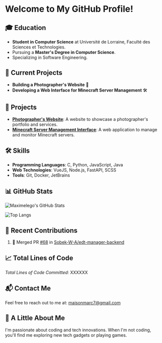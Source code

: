 # Welcome to My GitHub Profile!

## 🎓 Education

- **Student in Computer Science** at Université de Lorraine, Faculté des Sciences et Technologies.
- Pursuing a **Master's Degree in Computer Science**.
- Specializing in Software Engineering.

## 💼 Current Projects

- **Building a Photographer's Website** 📸
- **Developing a Web Interface for Minecraft Server Management** 🛠️

## 🚀 Projects

- **[Photographer's Website](#)**: A website to showcase a photographer's portfolio and services.
- **[Minecraft Server Management Interface](#)**: A web application to manage and monitor Minecraft servers.

## 🛠️ Skills

- **Programming Languages**: C, Python, JavaScript, Java
- **Web Technologies**: VueJS, Node.js, FastAPI, SCSS
- **Tools**: Git, Docker, JetBrains

## 📊 GitHub Stats

![Maximelego's GitHub Stats](https://github-readme-stats-kappa-ten-79.vercel.app/api?username=Maximelego&show_icons=true&count_private=true&include_all_commits=true&hide_rank=true&theme=darcula)

![Top Langs](https://github-readme-stats-kappa-ten-79.vercel.app/api/top-langs/?username=Maximelego&count_private=true&theme=darcula&layout=compact)

## 📝 Recent Contributions

<!--START_SECTION:activity-->
1. 🎉 Merged PR [#68](https://github.com/Sobek-W-A/edt-manager-backend/pull/68) in [Sobek-W-A/edt-manager-backend](https://github.com/Sobek-W-A/edt-manager-backend)
<!--END_SECTION:activity-->

## 📈 Total Lines of Code

*Total Lines of Code Committed:* XXXXXX

## 📬 Contact Me

Feel free to reach out to me at: [maisonmarc7@gmail.com](mailto:maisonmarc7@gmail.com)
<!--
## 🏆 Achievements

- **Certified [Certification Name]**
- **Winner of [Hackathon/Competition Name]**
-->

## 👋 A Little About Me

I'm passionate about coding and tech innovations. When I'm not coding, you'll find me exploring new tech gadgets or playing games.

